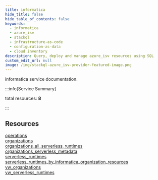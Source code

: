 ```yaml
---
title: informatica
hide_title: false
hide_table_of_contents: false
keywords:
  - informatica
  - azure_isv
  - stackql
  - infrastructure-as-code
  - configuration-as-data
  - cloud inventory
description: Query, deploy and manage azure_isv resources using SQL
custom_edit_url: null
image: /img/stackql-azure_isv-provider-featured-image.png
---
```


informatica service documentation.

:::info[Service Summary]

total resources: __8__  

:::

## Resources
<div class="row">
<div class="providerDocColumn">
<a href="/services/informatica/operations/">operations</a><br />
<a href="/services/informatica/organizations/">organizations</a><br />
<a href="/services/informatica/organizations_all_serverless_runtimes/">organizations_all_serverless_runtimes</a><br />
<a href="/services/informatica/organizations_serverless_metadata/">organizations_serverless_metadata</a>
</div>
<div class="providerDocColumn">
<a href="/services/informatica/serverless_runtimes/">serverless_runtimes</a><br />
<a href="/services/informatica/serverless_runtimes_by_informatica_organization_resources/">serverless_runtimes_by_informatica_organization_resources</a><br />
<a href="/services/informatica/vw_organizations/">vw_organizations</a><br />
<a href="/services/informatica/vw_serverless_runtimes/">vw_serverless_runtimes</a>
</div>
</div>